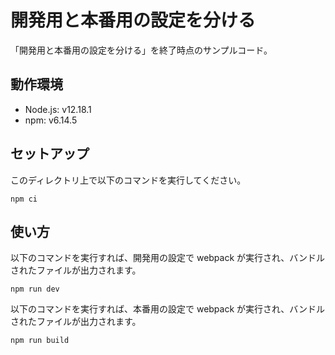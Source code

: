 # 開発用と本番用の設定を分ける

「開発用と本番用の設定を分ける」を終了時点のサンプルコード。

## 動作環境

- Node.js: v12.18.1
- npm: v6.14.5

## セットアップ

このディレクトリ上で以下のコマンドを実行してください。

```shell
npm ci
```

## 使い方

以下のコマンドを実行すれば、開発用の設定で webpack が実行され、バンドルされたファイルが出力されます。

```shell
npm run dev
```

以下のコマンドを実行すれば、本番用の設定で webpack が実行され、バンドルされたファイルが出力されます。

```shell
npm run build
```
